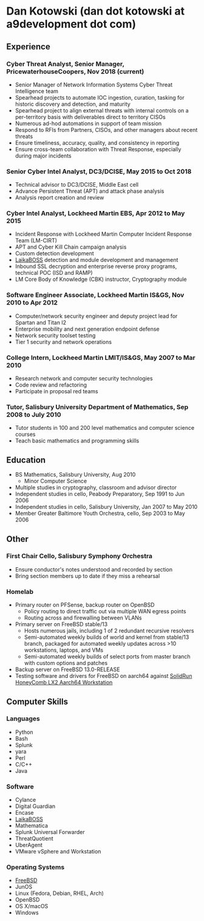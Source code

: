 # Dan Kotowski (dan dot kotowski at a9development dot com)

## Experience
### Cyber Threat Analyst, Senior Manager, PricewaterhouseCoopers, Nov 2018 (current)
- Senior Manager of Network Information Systems Cyber Threat Intelligence team
- Spearhead projects to automate IOC ingestion, curation, tasking for historic discovery and detection, and maturity
- Spearhead project to align external threats with internal controls on a per-territory basis with deliverables direct to territory CISOs
- Numerous ad-hod automations in support of team mission
- Respond to RFIs from Partners, CISOs, and other managers about recent threats
- Ensure timeliness, accuracy, quality, and consistency in reporting
- Ensure cross-team collaboration with Threat Response, especially during major incidents
### Senior Cyber Intel Analyst, DC3/DCISE, May 2015 to Oct 2018
- Technical advisor to DC3/DCISE, Middle East cell
- Advance Persistent Threat (APT) and attack phase analysis
- Analysis report creation and review
### Cyber Intel Analyst, Lockheed Martin EBS, Apr 2012 to May 2015
- Incident Response with Lockheed Martin Computer Incident Response Team (LM-CIRT)
- APT and Cyber Kill Chain campaign analysis
- Custom detection development
- [LaikaBOSS](https://github.com/lmco/laikaboss) detection and module development and management
- Inbound SSL decryption and enterprise reverse proxy programs, technical POC (ISD and RAMP)
- LM Core Body of Knowledge (CBK) instructor, Cryptography module
### Software Engineer Associate, Lockheed Martin IS&GS, Nov 2010 to Apr 2012
- Computer/network security engineer and deputy project lead for Spartan and Titan I2
- Enterprise mobility and next generation endpoint defense
- Network security toolset testing
- Tier 1 security and network operations
### College Intern, Lockheed Martin LMIT/IS&GS, May 2007 to Mar 2010
- Research network and computer security technologies
- Code review and refactoring
- Participate in proposal red teams
### Tutor, Salisbury University Department of Mathematics, Sep 2008 to July 2010
- Tutor students in 100 and 200 level mathematics and computer science courses
- Teach basic mathematics and programming skills

## Education
- BS Mathematics, Salisbury University, Aug 2010
  - Minor Computer Science
- Multiple studies in cryptography, classroom and advisor director
- Independent studies in cello, Peabody Preparatory, Sep 1991 to Jun 2006
- Independent studies in cello, Salisbury University, Jan 2007 to May 2010
- Member Greater Baltimore Youth Orchestra, cello, Sep 2003 to May 2006

## Other
### First Chair Cello, Salisbury Symphony Orchestra
- Ensure conductor's notes understood and recorded by section
- Bring section members up to date if they miss a rehearsal
### Homelab 
- Primary router on PFSense, backup router on OpenBSD
  - Policy routing to direct traffic out via multiple WAN egress points 
  - Routing across and firewalling between VLANs
- Primary server on FreeBSD stable/13
  - Hosts numerous jails, including 1 of 2 redundant recursive resolvers
  - Semi-automated weekly builds of world and kernel from stable/13 branch, packaged for automated weekly updates across >10 workstations, laptops, and VMs
  - Semi-automated weekly builds of select ports from master branch with custom options and patches
- Backup server on FreeBSD 13.0-RELEASE
- Testing software and drivers for FreeBSD on aarch64 against [SolidRun HoneyComb LX2 Aarch64 Workstation](https://www.solid-run.com/arm-servers-networking-platforms/honeycomb-workstation/)

## Computer Skills
### Languages
- Python
- Bash
- Splunk
- yara
- Perl
- C/C++
- Java
### Software
- Cylance
- Digital Guardian
- Encase
- [LaikaBOSS](https://github.com/lmco/laikaboss)
- Mathematica
- Splunk Universal Forwarder
- ThreatQuotient
- UberAgent
- VMware vSphere and Workstation
### Operating Systems
- [FreeBSD](https://bugs.freebsd.org/bugzilla/buglist.cgi?cmdtype=runnamed&list_id=458483&namedcmd=mine%2Bcced)
- JunOS
- Linux (Fedora, Debian, RHEL, Arch)
- OpenBSD
- OS X/macOS
- Windows
